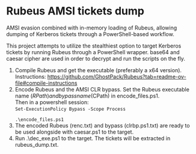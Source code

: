 # Rubeus AMSI tickets dump
 AMSI evasion combined with in-memory loading of Rubeus, allowing dumping of Kerberos tickets through a PowerShell-based workflow.

This project attempts to utilize the stealthiest option to target Kerberos tickets by running Rubeus through a PowerShell wrapper.
base64 and caesar cipher are used in order to decrypt and run the scripts on the fly.

1. Compile Rubeus and get the executable (preferably a x64 version). Instructions: https://github.com/GhostPack/Rubeus?tab=readme-ov-file#compile-instructions
2. Encode Rubeus and the AMSI CLR bypass. Set the Rubeus executable name ($RPath) and bypass name ($CPath) in encode_files.ps1.  
    Then in a powershell session:  
    <code>Set-ExecutionPolicy Bypass -Scope Process  
    .\encode_files.ps1</code>  
3. The encoded Rubeus (renc.txt) and bypass (clrbp.ps1.txt) are ready to be used alongside with caesar.ps1 to the target.
4. Run .\dec_exe.ps1 to the target. The tickets will be extracted in rubeus_dump.txt.
